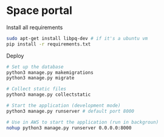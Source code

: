 # Space portal

Install all requirements

```bash
sudo apt-get install libpq-dev # if it's a ubuntu vm
pip install -r requirements.txt
```

Deploy

```bash
# Set up the database
python3 manage.py makemigrations
python3 manage.py migrate

# Collect static files
python3 manage.py collectstatic

# Start the application (development mode)
python3 manage.py runserver # default port 8000

# Use in AWS to start the application (run in backgroun)
nohup python3 manage.py runserver 0.0.0.0:8000
```